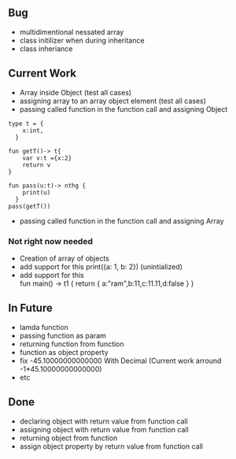 ## Bug
- multidimentional nessated array 
- class initilizer when during inheritance
- class inheriance

## Current Work

- Array inside Object (test all cases)
- assigning array to an array object element (test all cases)
- passing called function in the function call and assigning Object
```
type t = {
    x:int,
  }

fun getT()-> t{
    var v:t ={x:2}
    return v
}

fun pass(u:t)-> nthg {
    print(u)
  }
pass(getT())
```
- passing called function in the function call and assigning Array

### Not right now needed
- Creation of array of objects
- add support for this print({a: 1, b: 2}) (unintialized)      
- add support for this     
      fun main() -> t1 {
        return { a:"ram",b:11,c:11.11,d:false }
  }


## In Future

- lamda function
- passing function as param
- returning function from function
- function as object property
- fix -45.10000000000000 With Decimal (Current work arround -1*45.10000000000000)
- etc

## Done

- declaring object with return value from function call
- assigning object with return value from function call
- returning object from function 
- assign object property by return value from function call